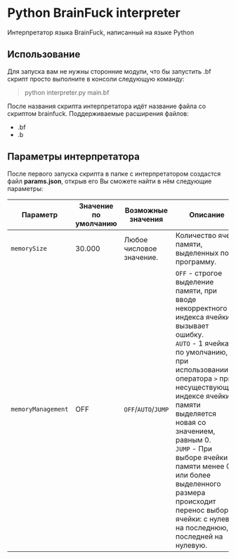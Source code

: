 # Python BrainFuck interpreter

Интерпретатор языка BrainFuck, написанный на языке Python

## Использование
Для запуска вам не нужны сторонние модули, что бы запустить .bf скрипт просто выполните в консоли следующую команду:
> python interpreter.py main.bf

После названия скрипта интерпретатора идёт название файла со скриптом brainfuck.
Поддерживаемые расширения файлов: 
- .bf 
- .b

## Параметры интерпретатора
После первого запуска скрипта в папке с интерпретатором создастся файл **params.json**, открыв его Вы сможете найти в нём следующие параметры:

|Параметр        |Значение по умолчанию          |Возможные значения | Описание|
|----------------|-------------------------------|-------------------|---------|
|`memorySize`    |30.000            			 |Любое числовое значение. |Количество ячеек памяти, выделенных под программу.    |
|`memoryManagement` |OFF            |`OFF`/`AUTO`/`JUMP` | `OFF` - строгое выделение памяти, при вводе некорректного индекса ячейки вызывает ошибку.<br> `AUTO` - 1 ячейка по умолчанию, при использовании оператора `>` при несуществующем индексе ячейки памяти выделяется новая со значением, равным 0.<br> `JUMP` - При выборе ячейки памяти менее 0 или более выделенного размера происходит перенос выбора ячейки: с нулевой на последнюю, с последней на нулевую.
